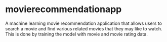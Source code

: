 # movierecommendationapp
A machine learning movie recommendation application that allows users to search a movie and find various related movies that they may like to watch. This is done by training the model with movie and movie rating data.
